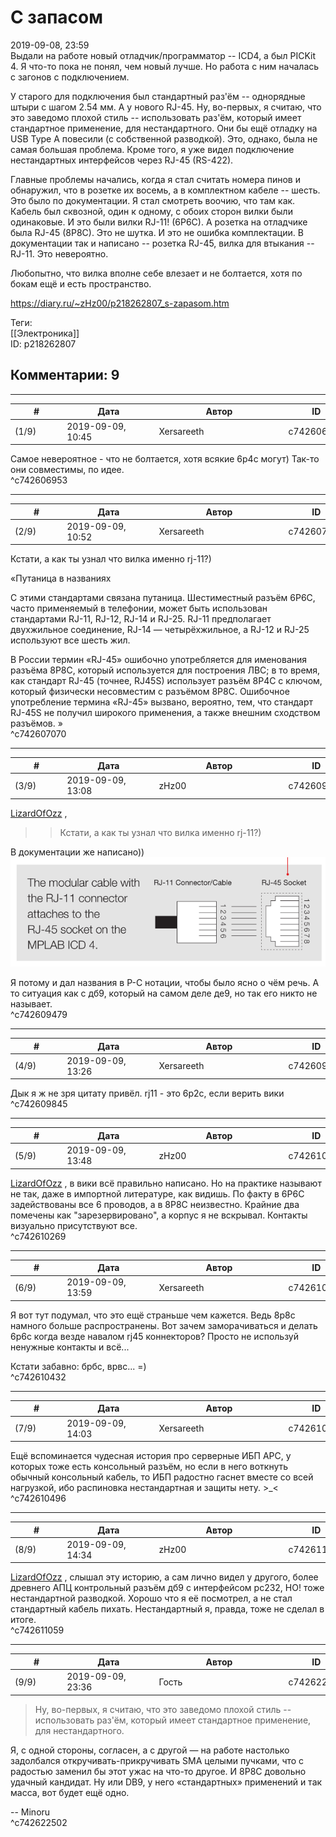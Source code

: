 С запасом
=========

  
2019-09-08, 23:59  
 Выдали на работе новый отладчик/программатор -- ICD4, а был PICKit 4. Я что-то пока не понял, чем новый лучше. Но работа с ним началась с загонов с подключением.   
   
 У старого для подключения был стандартный раз'ём -- однорядные штыри с шагом 2.54 мм. А у нового RJ-45. Ну, во-первых, я считаю, что это заведомо плохой стиль -- использовать раз'ём, который имеет стандартное применение, для нестандартного. Они бы ещё отладку на USB Type A повесили (с собственной разводкой). Это, однако, была не самая большая проблема. Кроме того, я уже видел подключение нестандартных интерфейсов через RJ-45 (RS-422).   
   
 Главные проблемы начались, когда я стал считать номера пинов и обнаружил, что в розетке их восемь, а в комплектном кабеле -- шесть. Это было по документации. Я стал смотреть воочию, что там как. Кабель был сквозной, один к одному, с обоих сторон вилки были одинаковые. И это были вилки RJ-11! (6P6C). А розетка на отладчике была RJ-45 (8P8C). Это не шутка. И это не ошибка комплектации. В документации так и написано -- розетка RJ-45, вилка для втыкания -- RJ-11. Это невероятно.   
   
 Любопытно, что вилка вполне себе влезает и не болтается, хотя по бокам ещё и есть пространство.   
  
<https://diary.ru/~zHz00/p218262807_s-zapasom.htm>  
  
Теги:  
[[Электроника]]  
ID: p218262807  


Комментарии: 9
--------------

  


---



|         #         |              Дата              |                     Автор                     |           ID           |
| --- | --- | --- | --- |
| (1/9) | 2019-09-09, 10:45 | Xersareeth | c742606953 |

  
 Самое невероятное - что не болтается, хотя всякие 6p4c могут) Так-то они совместимы, по идее.   
 ^c742606953

---



|         #         |              Дата              |                     Автор                     |           ID           |
| --- | --- | --- | --- |
| (2/9) | 2019-09-09, 10:52 | Xersareeth | c742607070 |

  
 Кстати, а как ты узнал что вилка именно rj-11?)   
   
 «Путаница в названиях   
   
 С этими стандартами связана путаница. Шестиместный разъём 6P6C, часто применяемый в телефонии, может быть использован стандартами RJ-11, RJ-12, RJ-14 и RJ-25. RJ-11 предполагает двухжильное соединение, RJ-14 — четырёхжильное, а RJ-12 и RJ-25 используют все шесть жил.   
   
 В России термин «RJ-45» ошибочно употребляется для именования разъёма 8P8C, который используется для построения ЛВС; в то время, как стандарт RJ-45 (точнее, RJ45S) использует разъём 8P4C с ключом, который физически несовместим с разъёмом 8P8C. Ошибочное употребление термина «RJ-45» вызвано, вероятно, тем, что стандарт RJ-45S не получил широкого применения, а также внешним сходством разъёмов. »   
 ^c742607070

---



|         #         |              Дата              |                     Автор                     |           ID           |
| --- | --- | --- | --- |
| (3/9) | 2019-09-09, 13:08 | zHz00 | c742609479 |

  
  [LizardOfOzz](http://LizardsBurrow.diary.ru "One more night")  ,   
 >>Кстати, а как ты узнал что вилка именно rj-11?)   
   
 В документации же написано))   
  ![](pics/7HNq2gZ.png)    
   
 Я потому и дал названия в P-C нотации, чтобы было ясно о чём речь. А то ситуация как с дб9, который на самом деле де9, но так его никто не называет.   
 ^c742609479

---



|         #         |              Дата              |                     Автор                     |           ID           |
| --- | --- | --- | --- |
| (4/9) | 2019-09-09, 13:26 | Xersareeth | c742609845 |

  
 Дык я ж не зря цитату привёл. rj11 - это 6p2c, если верить вики   
 ^c742609845

---



|         #         |              Дата              |                     Автор                     |           ID           |
| --- | --- | --- | --- |
| (5/9) | 2019-09-09, 13:48 | zHz00 | c742610269 |

  
  [LizardOfOzz](http://LizardsBurrow.diary.ru "One more night")  , в вики всё правильно написано. Но на практике называют не так, даже в импортной литературе, как видишь. По факту в 6P6C задействованы все 6 проводов, а в 8P8C неизвестно. Крайние два помечены как "зарезервировано", а корпус я не вскрывал. Контакты визуально присутствуют все.   
 ^c742610269

---



|         #         |              Дата              |                     Автор                     |           ID           |
| --- | --- | --- | --- |
| (6/9) | 2019-09-09, 13:59 | Xersareeth | c742610432 |

  
 Я вот тут подумал, что это ещё страньше чем кажется. Ведь 8p8c намного больше распространены. Вот зачем заморачиваться и делать 6p6c когда везде навалом rj45 коннекторов? Просто не используй ненужные контакты и всё...   
   
 Кстати забавно: брбс, врвс... =)   
 ^c742610432

---



|         #         |              Дата              |                     Автор                     |           ID           |
| --- | --- | --- | --- |
| (7/9) | 2019-09-09, 14:03 | Xersareeth | c742610496 |

  
 Ещё вспоминается чудесная история про серверные ИБП APC, у которых тоже есть консольный разъём, но если в него воткнуть обычный консольный кабель, то ИБП радостно гаснет вместе со всей нагрузкой, ибо распиновка нестандартная и защиты нету. >\_<   
 ^c742610496

---



|         #         |              Дата              |                     Автор                     |           ID           |
| --- | --- | --- | --- |
| (8/9) | 2019-09-09, 14:34 | zHz00 | c742611059 |

  
  [LizardOfOzz](http://LizardsBurrow.diary.ru "One more night")  , слышал эту историю, а сам лично видел у другого, более древнего АПЦ контрольный разъём дб9 с интерфейсом рс232, НО! тоже нестандартной разводкой. Хорошо что я её посмотрел, а не стал стандартный кабель пихать. Нестандартный я, правда, тоже не сделал в итоге.   
 ^c742611059

---



|         #         |              Дата              |                     Автор                     |           ID           |
| --- | --- | --- | --- |
| (9/9) | 2019-09-09, 23:36 | Гость | c742622502 |

  
 > Ну, во-первых, я считаю, что это заведомо плохой стиль -- использовать раз'ём, который имеет стандартное применение, для нестандартного.   
   
 Я, с одной стороны, согласен, а с другой — на работе настолько задолбался откручивать-прикручивать SMA целыми пучками, что с радостью заменил бы этот ужас на что-то другое. И 8P8C довольно удачный кандидат. Ну или DB9, у него «стандартных» применений и так масса, вот будет ещё одно.   
   
 -- Minoru   
 ^c742622502